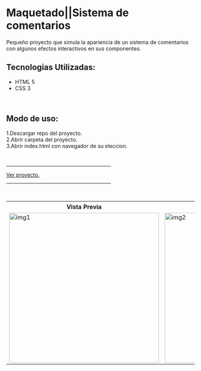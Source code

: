 # Maquetado||Sistema de comentarios
<p>Pequeño proyecto que simula la apariencia de un sistema de comentarios<br>con algunos efectos interactivos en sus componentes.</p>

<h2>Tecnologias Utilizadas: </h2>
<ul>
    <li>HTML 5</li>
    <li>CSS 3</li>
</ul><br>

<h2>Modo de uso:</h2>
<p>
    1.Descargar repo del proyecto.<br>
    2.Abrir carpeta del proyecto.<br>
    3.Abrir index.html con navegador de su eleccion.
</p><br>

<hr width="280"><a href="https://aressantonio.github.io/maquetado-sistema-comentarios/" target="_blank">Ver proyecto.</a><hr width="280"><br>

<table>
    <tr>
        <th>Vista Previa</th>
    </tr>
    <tr>
     <td>
      <img src="https://user-images.githubusercontent.com/99376135/210685669-c8d8b6e6-9970-456f-b6e4-3688da1b293e.png" alt="img1" width="400">
     </td>
     <td>
      <img src="https://user-images.githubusercontent.com/99376135/210685711-3de7d6b9-9d30-4a5f-93bd-238d3fc2a536.png" alt="img2" width="400">
     </td>
     <td>
      <img src="https://user-images.githubusercontent.com/99376135/210685738-2672f3cb-9eb0-459c-8d96-4249b9ddb43e.png" alt="img3" width="400">
     </td>
    </tr>
</table>



